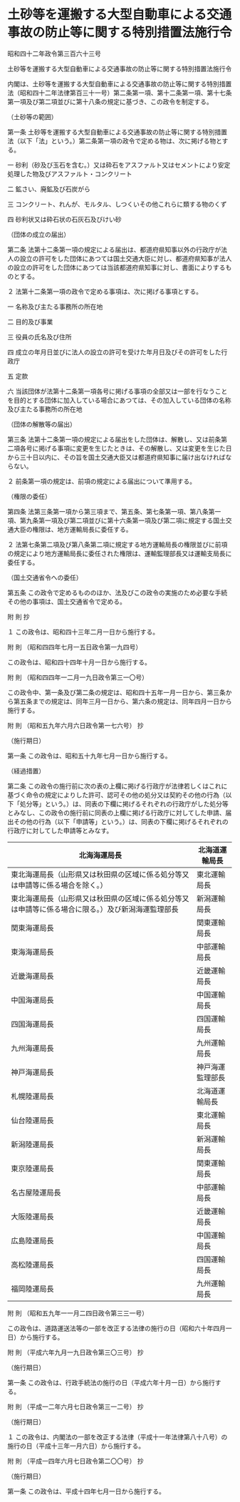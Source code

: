# 土砂等を運搬する大型自動車による交通事故の防止等に関する特別措置法施行令

昭和四十二年政令第三百六十三号

土砂等を運搬する大型自動車による交通事故の防止等に関する特別措置法施行令

内閣は、土砂等を運搬する大型自動車による交通事故の防止等に関する特別措置法（昭和四十二年法律第百三十一号）第二条第一項、第十二条第一項、第十七条第一項及び第二項並びに第十八条の規定に基づき、この政令を制定する。

（土砂等の範囲）

第一条 土砂等を運搬する大型自動車による交通事故の防止等に関する特別措置法（以下「法」という。）第二条第一項の政令で定める物は、次に掲げる物とする。

一 砂利（砂及び玉石を含む。）又は砕石をアスファルト又はセメントにより安定処理した物及びアスファルト・コンクリート

二 鉱さい、廃鉱及び石炭がら

三 コンクリート、れんが、モルタル、しつくいその他これらに類する物のくず

四 砂利状又は砕石状の石灰石及びけい砂

（団体の成立の届出）

第二条 法第十二条第一項の規定による届出は、都道府県知事以外の行政庁が法人の設立の許可をした団体にあつては国土交通大臣に対し、都道府県知事が法人の設立の許可をした団体にあつては当該都道府県知事に対し、書面によりするものとする。

２ 法第十二条第一項の政令で定める事項は、次に掲げる事項とする。

一 名称及び主たる事務所の所在地

二 目的及び事業

三 役員の氏名及び住所

四 成立の年月日並びに法人の設立の許可を受けた年月日及びその許可をした行政庁

五 定款

六 当該団体が法第十二条第一項各号に掲げる事項の全部又は一部を行なうことを目的とする団体に加入している場合にあつては、その加入している団体の名称及び主たる事務所の所在地

（団体の解散等の届出）

第三条 法第十二条第一項の規定による届出をした団体は、解散し、又は前条第二項各号に掲げる事項に変更を生じたときは、その解散し、又は変更を生じた日から三十日以内に、その旨を国土交通大臣又は都道府県知事に届け出なければならない。

２ 前条第一項の規定は、前項の規定による届出について準用する。

（権限の委任）

第四条 法第三条第一項から第三項まで、第五条、第七条第一項、第八条第一項、第九条第一項及び第二項並びに第十六条第一項及び第二項に規定する国土交通大臣の権限は、地方運輸局長に委任する。

２ 法第七条第二項及び第八条第二項に規定する地方運輸局長の権限並びに前項の規定により地方運輸局長に委任された権限は、運輸監理部長又は運輸支局長に委任する。

（国土交通省令への委任）

第五条 この政令で定めるもののほか、法及びこの政令の実施のため必要な手続その他の事項は、国土交通省令で定める。

附 則 抄

１ この政令は、昭和四十三年二月一日から施行する。

附 則 （昭和四四年七月一五日政令第一九四号）

この政令は、昭和四十四年十月一日から施行する。

附 則 （昭和四四年一二月一九日政令第三一〇号）

この政令中、第一条及び第二条の規定は、昭和四十五年一月一日から、第三条から第五条までの規定は、同年三月一日から、第六条の規定は、同年四月一日から施行する。

附 則 （昭和五九年六月六日政令第一七六号） 抄

（施行期日）

第一条 この政令は、昭和五十九年七月一日から施行する。

（経過措置）

第二条 この政令の施行前に次の表の上欄に掲げる行政庁が法律若しくはこれに基づく命令の規定によりした許可、認可その他の処分又は契約その他の行為（以下「処分等」という。）は、同表の下欄に掲げるそれぞれの行政庁がした処分等とみなし、この政令の施行前に同表の上欄に掲げる行政庁に対してした申請、届出その他の行為（以下「申請等」という。）は、同表の下欄に掲げるそれぞれの行政庁に対してした申請等とみなす。

北海海運局長 | 北海道運輸局長  
---|---  
東北海運局長（山形県又は秋田県の区域に係る処分等又は申請等に係る場合を除く。） | 東北運輸局長  
東北海運局長（山形県又は秋田県の区域に係る処分等又は申請等に係る場合に限る。）及び新潟海運監理部長 | 新潟運輸局長  
関東海運局長 | 関東運輸局長  
東海海運局長 | 中部運輸局長  
近畿海運局長 | 近畿運輸局長  
中国海運局長 | 中国運輸局長  
四国海運局長 | 四国運輸局長  
九州海運局長 | 九州運輸局長  
神戸海運局長 | 神戸海運監理部長  
札幌陸運局長 | 北海道運輸局長  
仙台陸運局長 | 東北運輸局長  
新潟陸運局長 | 新潟運輸局長  
東京陸運局長 | 関東運輸局長  
名古屋陸運局長 | 中部運輸局長  
大阪陸運局長 | 近畿運輸局長  
広島陸運局長 | 中国運輸局長  
高松陸運局長 | 四国運輸局長  
福岡陸運局長 | 九州運輸局長  
  
附 則 （昭和五九年一一月二四日政令第三三一号）

この政令は、道路運送法等の一部を改正する法律の施行の日（昭和六十年四月一日）から施行する。

附 則 （平成六年九月一九日政令第三〇三号） 抄

（施行期日）

第一条 この政令は、行政手続法の施行の日（平成六年十月一日）から施行する。

附 則 （平成一二年六月七日政令第三一二号） 抄

（施行期日）

１ この政令は、内閣法の一部を改正する法律（平成十一年法律第八十八号）の施行の日（平成十三年一月六日）から施行する。

附 則 （平成一四年六月七日政令第二〇〇号） 抄

（施行期日）

第一条 この政令は、平成十四年七月一日から施行する。
